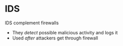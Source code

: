 # IDS
IDS complement firewalls
- They *detect* possible malicious activity and logs it
- Used *after* attackers get through firewall